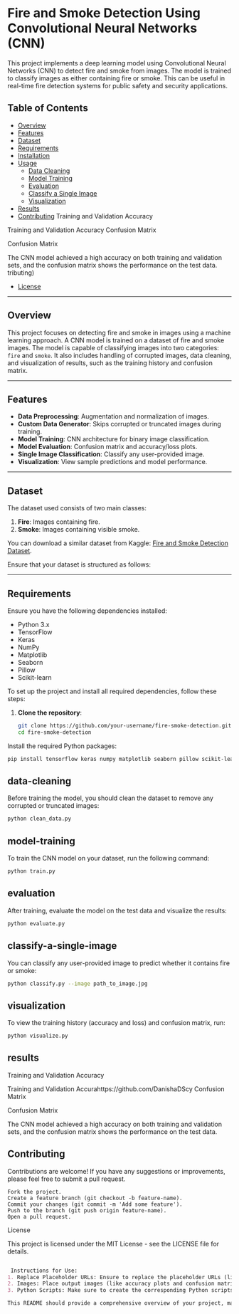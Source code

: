 # Fire and Smoke Detection Using Convolutional Neural Networks (CNN)

This project implements a deep learning model using Convolutional Neural Networks (CNN) to detect fire and smoke from images. The model is trained to classify images as either containing fire or smoke. This can be useful in real-time fire detection systems for public safety and security applications.

## Table of Contents
- [Overview](#overview)
- [Features](#features)
- [Dataset](#dataset)
- [Requirements](#requirements)
- [Installation](#installation)
- [Usage](#usage)
  - [Data Cleaning](#data-cleaning)
  - [Model Training](#model-training)
  - [Evaluation](#evaluation)
  - [Classify a Single Image](#classify-a-single-image)
  - [Visualization](#visualization)
- [Results](#results)
- [Contributing](#Contributing)
Training and Validation Accuracy

Training and Validation Accuracy
Confusion Matrix

Confusion Matrix

The CNN model achieved a high accuracy on both training and validation sets, and the confusion matrix shows the performance on the test data.
tributing)
- [License](#license)

---

## Overview
This project focuses on detecting fire and smoke in images using a machine learning approach. A CNN model is trained on a dataset of fire and smoke images. The model is capable of classifying images into two categories: `fire` and `smoke`. It also includes handling of corrupted images, data cleaning, and visualization of results, such as the training history and confusion matrix.

---

## Features
- **Data Preprocessing**: Augmentation and normalization of images.
- **Custom Data Generator**: Skips corrupted or truncated images during training.
- **Model Training**: CNN architecture for binary image classification.
- **Model Evaluation**: Confusion matrix and accuracy/loss plots.
- **Single Image Classification**: Classify any user-provided image.
- **Visualization**: View sample predictions and model performance.

---

## Dataset
The dataset used consists of two main classes:
1. **Fire**: Images containing fire.
2. **Smoke**: Images containing visible smoke.

You can download a similar dataset from Kaggle: [Fire and Smoke Detection Dataset](https://www.kaggle.com/datasets).

Ensure that your dataset is structured as follows:


---

## Requirements

Ensure you have the following dependencies installed:

- Python 3.x
- TensorFlow
- Keras
- NumPy
- Matplotlib
- Seaborn
- Pillow
- Scikit-learn

To set up the project and install all required dependencies, follow these steps:

1. **Clone the repository**:

   ```bash
   git clone https://github.com/your-username/fire-smoke-detection.git
   cd fire-smoke-detection
Install the required Python packages:
```bash
pip install tensorflow keras numpy matplotlib seaborn pillow scikit-learn
```
## data-cleaning
Before training the model, you should clean the dataset to remove any corrupted or truncated images:
```bash
python clean_data.py
```
## model-training
To train the CNN model on your dataset, run the following command:

```bash
python train.py
```
## evaluation

After training, evaluate the model on the test data and visualize the results:
```bash
python evaluate.py
```
## classify-a-single-image
You can classify any user-provided image to predict whether it contains fire or smoke:

```bash
python classify.py --image path_to_image.jpg
```
## visualization
To view the training history (accuracy and loss) and confusion matrix, run:
```bash
python visualize.py
```
## results
Training and Validation Accuracy

Training and Validation Accurahttps://github.com/DanishaDScy
Confusion Matrix

Confusion Matrix

The CNN model achieved a high accuracy on both training and validation sets, and the confusion matrix shows the performance on the test data.
## Contributing
Contributions are welcome! If you have any suggestions or improvements, please feel free to submit a pull request.

    Fork the project.
    Create a feature branch (git checkout -b feature-name).
    Commit your changes (git commit -m 'Add some feature').
    Push to the branch (git push origin feature-name).
    Open a pull request.

License

This project is licensed under the MIT License - see the LICENSE file for details.
```markdown

 Instructions for Use:
1. Replace Placeholder URLs: Ensure to replace the placeholder URLs (like `https://github.com/your-username/fire-smoke-detection.git`) with your actual repository URL.
2. Images: Place output images (like accuracy plots and confusion matrices) in the `/images/` folder and reference them correctly in the README.
3. Python Scripts: Make sure to create the corresponding Python scripts (`clean_data.py`, `train.py`, `evaluate.py`, `classify.py`, `visualize.py`) as indicated.

This README should provide a comprehensive overview of your project, making it easier for others to understand and contribute. Let me know if you need further changes!
```
